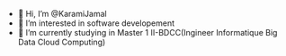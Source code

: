 - 👋 Hi, I’m @KaramiJamal
- 👀 I’m interested in software developement
- 🌱 I’m currently studying in Master 1 II-BDCC(Ingineer Informatique Big Data Cloud Computing)

<!---
KaramiJamal/KaramiJamal is a ✨ special ✨ repository because its `README.md` (this file) appears on your GitHub profile.
You can click the Preview link to take a look at your changes.
--->

